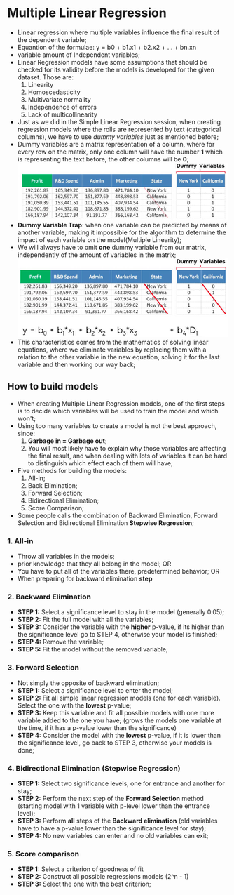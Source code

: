 # Multiple Linear Regression
* Linear regression where multiple variables influence the final result of the dependent variable;
* Equantion of the formulae: y = b0 + b1.x1 + b2.x2 + ... + bn.xn
* variable amount of Independent variables;
* Linear Regression models have some assumptions that should be checked for its validity before the models is developed for the given dataset. Those are:
  1. Linearity
  2. Homoscedasticity
  3. Multivariate normality
  4. Independence of errors
  5. Lack of multicollinearity
* Just as we did in the Simple Linear Regression session, when creating regression models where the rolls are represented by text (categorical columns), we have to use _dummy variables_ just as mentioned before;
* Dummy variables are a matrix representation of a column, where for every row on the matrix, only one column will have the number **1** which is representing the text before, the other columns will be **0**;
![Dummy Variables Exemplification](DummyVariables.jpg)
* **Dummy Variable Trap**: when one variable can be predicted by means of another variable, making it impossible for the algorithm to determine the impact of each variable on the model(Multiple Linearity);
* We will always have to omit **one** dummy variable from our matrix, independently of the amount of variables in the matrix;
![Dummy Variable Trap Solved](Dummyvariables2.jpg)
* This characteristics comes from the mathematics of solving linear equations, where we eliminate variables by replacing them with a relation to the other variable in the new equation, solving it for the last variable and then working our way back;

## How to build models
* When creating Multiple Linear Regression models, one of the first steps is to decide which variables will be used to train the model and which won't;
* Using too many variables to create a model is not the best approach, since:
  1. **Garbage in = Garbage out**;
  2. You will most likely have to explain why those variables are affecting the final result, and when dealing with lots of variables it can be hard to distinguish which effect each of them will have;
* Five methods for building the models:
  1. All-in;
  2. Back Elimination;
  3. Forward Selection;
  4. Bidirectional Elimination;
  5. Score Comparison;
* Some people calls the combination of Backward Elimination, Forward Selection and Bidirectional Elimination **Stepwise Regression**;
### 1. All-in
* Throw all variables in the models; 
* prior knowledge that they all belong in the model; OR
* You have to put all of the variables there, predetermined behavior; OR
* When preparing for backward elimination **step**

### 2. Backward Elimination
* **STEP 1:** Select a significance level to stay in the model (generally 0.05);
* **STEP 2:** Fit the full model with all the variables;
* **STEP 3:** Consider the variable with the **higher** p-value, if its higher than the significance level go to STEP 4, otherwise your model is finished;
* **STEP 4:** Remove the variable;
* **STEP 5:** Fit the model without the removed variable;

### 3. Forward Selection
* Not simply the opposite of backward elimination;
* **STEP 1:** Select a significance level to enter the model;
* **STEP 2:** Fit all simple linear regression models (one for each variable). Select the one with the **lowest** p-value;
* **STEP 3:** Keep this variable and fit all possible models with one more variable added to the one you have; (grows the models one variable at the time, if it has a p-value lower than the significance)
* **STEP 4:** Consider the model with the **lowest** p-value, if it is lower than the significance level, go back to STEP 3, otherwise your models is done;
### 4. Bidirectional Elimination (Stepwise Regression)
* **STEP 1:** Select two significance levels, one for entrance and another for stay;
* **STEP 2:** Perform the next step of the **Forward Selection** method (starting model with 1 variable with p-level lower than the entrance level);
* **STEP 3:** Perform **all** steps of the **Backward elimination** (old variables have to have a p-value lower than the significance level for stay);
* **STEP 4:** No new variables can enter and no old variables can exit;
### 5. Score comparison
* **STEP 1:** Select a criterion of goodness of fit
* **STEP 2:** Construct all possible regressions models (2^n - 1)
* **STEP 3:** Select the one with the best criterion;
